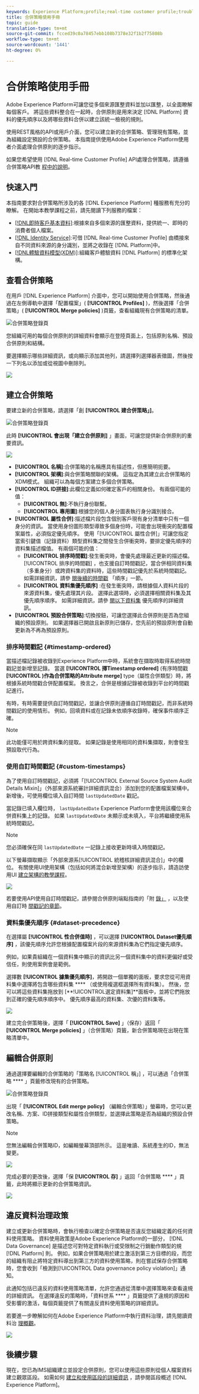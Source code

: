 ```yaml
---
keywords: Experience Platform;profile;real-time customer profile;troubleshooting;API
title: 合併策略使用手冊
topic: guide
translation-type: tm+mt
source-git-commit: fcced39c0a78457ebb108b7378e32f1b2f75808b
workflow-type: tm+mt
source-wordcount: '1441'
ht-degree: 0%

---
```



# 合併策略使用手冊

Adobe Experience Platform可讓您從多個來源匯整資料並加以匯整，以全面瞭解每個客戶。 將這些資料整合在一起時，合併原則是用來決定 [!DNL Platform] 資料的優先順序以及將哪些資料合併以建立該統一檢視的規則。

使用REST風格的API或用戶介面，您可以建立新的合併策略、管理現有策略，並為組織設定預設的合併策略。 本指南提供使用Adobe Experience Platform使用者介面處理合併原則的逐步指示。

如果您希望使用 [!DNL Real-time Customer Profile] API處理合併策略，請遵循合併策略API教 [程中的說明](../api/merge-policies.md)。

## 快速入門

本指南要求對合併策略所涉及的各 [!DNL Experience Platform] 種服務有充分的瞭解。 在開始本教學課程之前，請先閱讀下列服務的檔案：

* [[!DNL即時客戶基本資料]](../home.md):根據來自多個來源的匯整資料，提供統一、即時的消費者個人檔案。
* [[!DNL Identity Service]](../../identity-service/home.md):可借 [!DNL Real-time Customer Profile] 由橋接來自不同資料來源的身分識別，並將之收錄在 [!DNL Platform]中。
* [[!DNL體驗資料模型(XDM)]](../../xdm/home.md):組織客戶體驗資料 [!DNL Platform] 的標準化架構。

## 查看合併策略

在用戶 [!DNL Experience Platform] 介面中，您可以開始使用合併策略，然後通過在左側導軌中選擇「配置檔案」( **[!UICONTROL Profiles]** )，然後選擇「合併策略」( **[!UICONTROL Merge policies]** )頁籤，查看組織現有合併策略的清單。

![合併策略登錄頁](../images/merge-policies/landing.png)

您組織可用的每個合併原則的詳細資料會顯示在登陸頁面上，包括原則名稱、預設合併原則和結構。

要選擇顯示哪些詳細資訊，或向顯示添加其他列，請選擇列選擇器表徵圖，然後按一下列名以添加或從視圖中刪除列。

![](../images/merge-policies/adjust-view.png)

## 建立合併策略

要建立新的合併策略，請選擇「創 **[!UICONTROL 建合併策略」]**。

![合併策略登錄頁](../images/merge-policies/create-new.png)

此時 **[!UICONTROL 會出現「建立合併原則]** 」畫面，可讓您提供新合併原則的重要資訊。

![](../images/merge-policies/create.png)

* **[!UICONTROL 名稱]**:合併策略的名稱應具有描述性，但應簡明扼要。
* **[!UICONTROL 架構]**:與合併策略關聯的架構。 這指定為其建立此合併策略的XDM模式。 組織可以為每個方案建立多個合併策略。
* **[!UICONTROL ID拼接]**:此欄位定義如何確定客戶的相關身份。 有兩個可能的值：
   * **[!UICONTROL 無]**:不執行身份聯繫。
   * **[!UICONTROL 專用圖]**:根據您的個人身分圖表執行身分識別接合。
* **[!UICONTROL 屬性合併]**:描述檔片段包含個別客戶現有身分清單中只有一個身分的資訊。 當使用身份圖形類型導致多個身份時，可能會出現衝突的配置檔案屬性，必須指定優先順序。 使用「[!UICONTROL 屬性合併]」可讓您指定當索引鍵值（記錄資料）類型資料集之間發生合併衝突時，要排定優先順序的資料集描述檔值。 有兩個可能的值：
   * **[!UICONTROL 排序時間戳]**:發生衝突時，會優先處理最近更新的描述檔。 [!UICONTROL 排序的時間戳] ，也支援自訂時間戳記，當合併相同資料集（多重身分）或跨資料集的資料時，這些時間戳記優先於系統時間戳記。 如需詳細資訊，請參 [閱後續的時間戳](#timestamp-ordered) 「順序」一節。
   * **[!UICONTROL 資料集優先順序]** :在發生衝突時，請根據個人資料片段的來源資料集，優先處理其片段。 選擇此選項時，必須選擇相關資料集及其優先順序順序。 如需詳細資訊，請參 [閱以下資料集](#dataset-precedence) 優先順序的詳細資訊。
* **[!UICONTROL 預設合併策略]**:切換按鈕，可讓您選擇此合併原則是否為您組織的預設原則。 如果選擇器已開啟且新原則已儲存，您先前的預設原則會自動更新為不再為預設原則。

### 排序時間戳記 {#timestamp-ordered}

當描述檔記錄被收錄到Experience Platform中時，系統會在擷取時取得系統時間戳記並新增至記錄。 當選 **[!UICONTROL 擇Timestamp ordered]** (有序時間戳 **[!UICONTROL )作為合併策略的Attribute merge]** type（屬性合併類型）時，將根據系統時間戳合併配置檔案。 換言之，合併是根據記錄被收錄到平台的時間戳記進行。

有時，有時需要提供自訂時間戳記，並讓合併原則遵循自訂時間戳記，而非系統時間戳記的使用情形。 例如，回填資料或在記錄未依順序收錄時，確保事件順序正確。

>[!NOTE]
>
>此功能僅可用於跨資料集的提取。 如果記錄是使用相同的資料集擷取，則會發生預設取代行為。

### 使用自訂時間戳記 {#custom-timestamps}

為了使用自訂時間戳記，必須將「[!UICONTROL External Source System Audit Details Mixin]」（外部來源系統審計詳細資訊混合）添加到您的配置檔案架構中。 新增後，可使用欄位填入自訂時間 `lastUpdatedDate` 戳記。

當記錄已填入欄位時， `lastUpdatedDate` Experience Platform會使用該欄位來合併資料集上的記錄。 如果 `lastUpdatedDate` 未顯示或未填入，平台將繼續使用系統時間戳記。

>[!NOTE]
>
>您必須確保在同 `lastUpdatedDate` 一記錄上接收更新時填入時間戳記。

以下螢幕擷取顯示「外部來源系[!UICONTROL 統稽核詳細資訊混合]」中的欄位。 有關使用UI使用架構（包括如何將混合新增至架構）的逐步指示，請造訪使用UI [建立架構的教學課程](../../xdm/tutorials/create-schema-ui.md)。

![](../images/merge-policies/custom-timestamp-mixin.png)

若要使用API使用自訂時間戳記，請參閱合併原則端點指南的「附 [錄」](../api/merge-policies.md) ，以及使用自訂時 [間戳記的章節](../api/merge-policies.md#custom-timestamps)。

### 資料集優先順序 {#dataset-precedence}

在選擇屬 **[!UICONTROL 性合併值時]** ，可以選擇 **[!UICONTROL Dataset優先順序]** ，該優先順序允許您根據配置檔案片段的來源資料集為它們指定優先順序。

例如，如果貴組織在一個資料集中顯示的資訊比另一個資料集中的資料更偏好或受信任，則使用案例會是範例。

選擇數 **[!UICONTROL 據集優先順序]**，將開啟一個單獨的面板，要求您從可用資料集中選擇將包含哪些資料集 **** （或使用複選框選擇所有資料集）。 然後，您可以將這些資料集拖放到 [**!UICONTROL選定資料集]**面板中，並將它們拖放到正確的優先順序順序中。 優先順序最高的資料集、次優的資料集等。

![](../images/merge-policies/dataset-precedence.png)

建立完合併策略後，選擇「 **[!UICONTROL Save]** 」（保存）返回「 **[!UICONTROL Merge policies]** 」（合併策略）頁籤，新合併策略現在出現在策略清單中。

## 編輯合併原則

通過選擇要編輯的合併策略的「策略名 [!UICONTROL 稱」] ，可以通過「合併策略 **** 」頁籤修改現有的合併策略。

![合併策略登錄頁](../images/merge-policies/select-edit.png)

出現「 **[!UICONTROL Edit merge policy]** （編輯合併策略）」螢幕時，您可以更改名稱、方案、ID拼接類型和屬性合併類型，並選擇此策略是否為組織的預設合併策略。

>[!NOTE]
>
>您無法編輯合併策略ID，如編輯螢幕頂部所示。 這是唯讀、系統產生的ID，無法變更。

![](../images/merge-policies/edit-screen.png)

完成必要的更改後，選擇「保 **[!UICONTROL 存]** 」返回「合併策略 **** 」頁籤，此時將顯示更新的合併策略資訊。

![](../images/merge-policies/edited.png)

## 違反資料治理政策

建立或更新合併策略時，會執行檢查以確定合併策略是否違反您組織定義的任何資料使用策略。 資料使用政策是Adobe Experience Platform的一部分， [!DNL Data Governance] 是描述您可對特定資料執行或受限制之行銷動作類型的規 [!DNL Platform] 則。 例如，如果合併策略用於建立激活到第三方目標的段，而您的組織有阻止將特定資料導出到第三方的資料使用策略，則在嘗試保存合併策略時，您會收到「檢測到[!UICONTROL Data governance policy violation]」通知。

此通知包括已違反的資料使用策略清單，允許您通過從清單中選擇策略來查看違規的詳細資訊。 在選擇違反的策略時，「資料世系 **** 」頁籤提供了違規的原因和受影響的激活，每個頁籤提供了有關違反資料使用策略的詳細資訊。

若要進一步瞭解如何在Adobe Experience Platform中執行資料治理，請先閱讀資料治 [理概觀](../../data-governance/home.md)。

![](../images/merge-policies/policy-violation.png)

## 後續步驟

現在，您已為IMS組織建立並設定合併原則，您可以使用這些原則從個人檔案資料建立觀眾區段。 如需如何 [建立和使用區段的詳細資訊](../../segmentation/home.md) ，請參閱區段概述 [!DNL Experience Platform]。